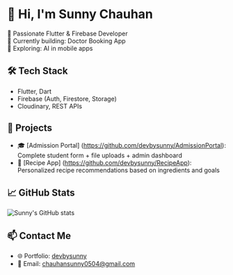 # 👋 Hi, I'm Sunny Chauhan

🎯 Passionate Flutter & Firebase Developer  
💼 Currently building: Doctor Booking App  
🌱 Exploring: AI in mobile apps  

## 🛠 Tech Stack
- Flutter, Dart
- Firebase (Auth, Firestore, Storage)
- Cloudinary, REST APIs

## 🚀 Projects
- 🎓 [Admission Portal] (https://github.com/devbysunny/AdmissionPortal): Complete student form + file uploads + admin dashboard  
- 🍲 [Recipe App] (https://github.com/devbysunny/RecipeApp): Personalized recipe recommendations based on ingredients and goals  

## 📈 GitHub Stats
![Sunny's GitHub stats](https://github-readme-stats.vercel.app/api?username=devbysunny&show_icons=true&theme=tokyonight)

## 📫 Contact Me
- 🌐 Portfolio: [devbysunny](https://devbysunny.netlify.app/)
- 📧 Email: chauhansunny0504@gmail.com
